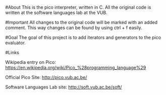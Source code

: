 #About
This is the pico interpreter, written in C. All the original code is written at the software languages lab at the VUB.

#Important
All changes to the original code will be marked with an added comment. This way changes can be found by using ctrl + f easily.

#Goal
The goal of this project is to add iterators and generators to the pico evaluator.

#Links

Wikipedia entry on Pico: https://en.wikipedia.org/wiki/Pico_%28programming_language%29

Official Pico Site: http://pico.vub.ac.be/

Software Languages Lab site: http://soft.vub.ac.be/soft/